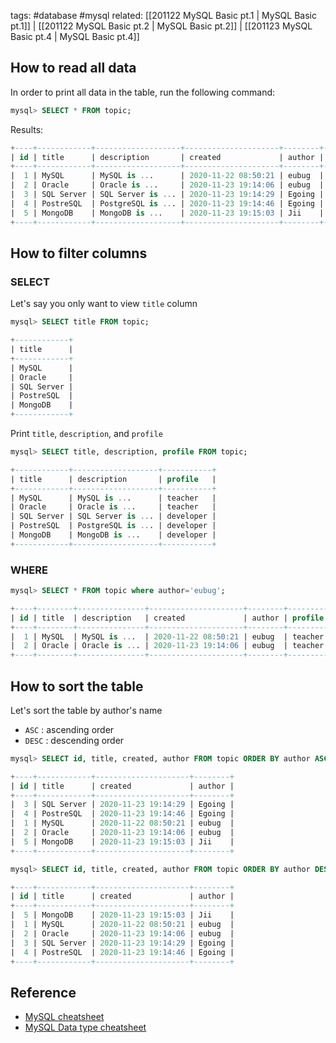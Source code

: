 tags: #database #mysql
related: [[201122 MySQL Basic pt.1 | MySQL Basic pt.1]] | [[201122 MySQL Basic pt.2 | MySQL Basic pt.2]] | [[201123 MySQL Basic pt.4 | MySQL Basic pt.4]]

## How to read all data

In order to print all data in the table, run the following command:
```sql
mysql> SELECT * FROM topic;
```

Results:
```sql
+----+------------+-------------------+---------------------+--------+-----------+
| id | title      | description       | created             | author | profile   |
+----+------------+-------------------+---------------------+--------+-----------+
|  1 | MySQL      | MySQL is ...      | 2020-11-22 08:50:21 | eubug  | teacher   |
|  2 | Oracle     | Oracle is ...     | 2020-11-23 19:14:06 | eubug  | teacher   |
|  3 | SQL Server | SQL Server is ... | 2020-11-23 19:14:29 | Egoing | developer |
|  4 | PostreSQL  | PostgreSQL is ... | 2020-11-23 19:14:46 | Egoing | developer |
|  5 | MongoDB    | MongoDB is ...    | 2020-11-23 19:15:03 | Jii    | developer |
+----+------------+-------------------+---------------------+--------+-----------+
```

## How to filter columns

### SELECT
Let's say you only want to view `title` column

```sql
mysql> SELECT title FROM topic;

+------------+
| title      |
+------------+
| MySQL      |
| Oracle     |
| SQL Server |
| PostreSQL  |
| MongoDB    |
+------------+
```

Print `title`, `description`, and `profile`

```sql
mysql> SELECT title, description, profile FROM topic;

+------------+-------------------+-----------+
| title      | description       | profile   |
+------------+-------------------+-----------+
| MySQL      | MySQL is ...      | teacher   |
| Oracle     | Oracle is ...     | teacher   |
| SQL Server | SQL Server is ... | developer |
| PostreSQL  | PostgreSQL is ... | developer |
| MongoDB    | MongoDB is ...    | developer |
+------------+-------------------+-----------+
```

### WHERE

```sql
mysql> SELECT * FROM topic where author='eubug';

+----+--------+---------------+---------------------+--------+---------+
| id | title  | description   | created             | author | profile |
+----+--------+---------------+---------------------+--------+---------+
|  1 | MySQL  | MySQL is ...  | 2020-11-22 08:50:21 | eubug  | teacher |
|  2 | Oracle | Oracle is ... | 2020-11-23 19:14:06 | eubug  | teacher |
+----+--------+---------------+---------------------+--------+---------+
```

## How to sort the table

Let's sort the table by author's name

- `ASC` : ascending order
- `DESC` : descending order

```sql
mysql> SELECT id, title, created, author FROM topic ORDER BY author ASC;

+----+------------+---------------------+--------+
| id | title      | created             | author |
+----+------------+---------------------+--------+
|  3 | SQL Server | 2020-11-23 19:14:29 | Egoing |
|  4 | PostreSQL  | 2020-11-23 19:14:46 | Egoing |
|  1 | MySQL      | 2020-11-22 08:50:21 | eubug  |
|  2 | Oracle     | 2020-11-23 19:14:06 | eubug  |
|  5 | MongoDB    | 2020-11-23 19:15:03 | Jii    |
+----+------------+---------------------+--------+

mysql> SELECT id, title, created, author FROM topic ORDER BY author DESC;

+----+------------+---------------------+--------+
| id | title      | created             | author |
+----+------------+---------------------+--------+
|  5 | MongoDB    | 2020-11-23 19:15:03 | Jii    |
|  1 | MySQL      | 2020-11-22 08:50:21 | eubug  |
|  2 | Oracle     | 2020-11-23 19:14:06 | eubug  |
|  3 | SQL Server | 2020-11-23 19:14:29 | Egoing |
|  4 | PostreSQL  | 2020-11-23 19:14:46 | Egoing |
+----+------------+---------------------+--------+
```

## Reference
- [MySQL cheatsheet](https://gist.github.com/bradtraversy/c831baaad44343cc945e76c2e30927b3)
- [MySQL Data type cheatsheet](https://tableplus.com/blog/2018/07/mysql-data-types-cheatsheet.html)
